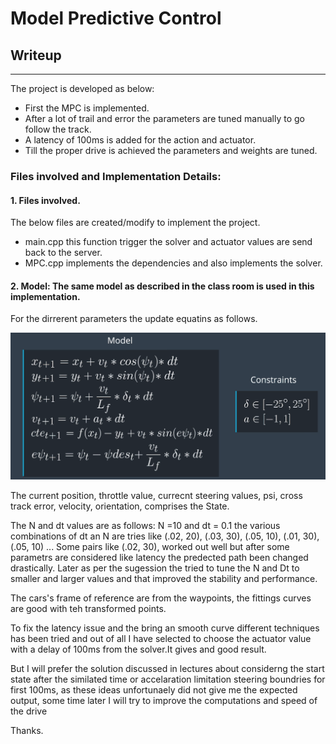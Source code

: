
# **Model Predictive Control** 

## Writeup

---

The project is developed as below:
* First the MPC is implemented.
* After a lot of trail and error the parameters are tuned manually to go follow the track.
* A latency of 100ms is added for the action and actuator.
* Till the proper drive is achieved the parameters and weights are tuned.




### Files involved and Implementation Details:

#### 1. Files involved.

The below files are created/modify to implement the project.
* main.cpp this function trigger the solver and actuator values are send back to the server.
* MPC.cpp implements the dependencies and also implements the solver.


#### 2. Model: The same model as described in the class room is used in this implementation. 
For the dirrerent parameters the update equatins as follows. 

![alt text](https://github.com/Kishore-Gunda/Model_Predictive_Control/blob/master/model.png)

The current position, throttle value, currecnt steering values, psi, cross track error, velocity, orientation, comprises the State.


The N and dt values are as follows:
N =10 and
dt = 0.1
the various combinations of dt an N are tries like (.02, 20), (.03, 30), (.05, 10), (.01, 30), (.05, 10) ... 
Some pairs like (.02, 30), worked out well but after some parametrs are considered like latency the predected path been changed drastically.
Later as per the sugession the tried to tune the N and Dt to smaller and larger values and that improved the stability and performance.

The cars's frame of reference are from the waypoints, the fittings curves are good with teh transformed points.

To fix the latency issue and the bring an smooth curve different techniques has been tried and out of all I have selected to choose the actuator value with a delay of 100ms from the solver.It gives and good result.

But I will prefer the solution discussed in lectures about considerng the start state after the similated time or accelaration limitation steering boundries for first 100ms, as these ideas unfortunaely did not give me the expected output, some time later I will try to improve the computations and speed of the drive 


Thanks.

